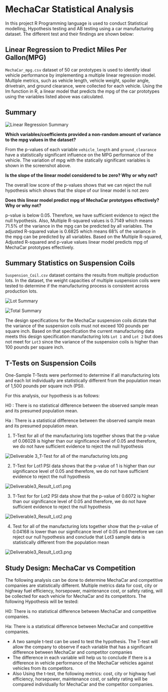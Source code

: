 # MechaCar Statistical Analysis
In this project R Programming language is used to conduct Statistical modelling, Hypothesis testing and AB testing using a car manufacturing dataset. The different test and their findings are shown below:
## Linear Regression to Predict Miles Per Gallon(MPG)
```MechaCar_mpg.csv``` dataset of 50 car prototypes is used to identify ideal vehicle performance by implementing a multiple linear regression model. Multiple metrics, such as vehicle length, vehicle weight, spoiler angle, drivetrain, and ground clearance, were collected for each vehicle.
 Using the lm function in R, a linear model that predicts the mpg of the car prototypes using the variables listed above was calculated.

## Summary
![Linear Regression Summary](https://github.com/smj452/MechaCar_Statistical_Analysis/blob/main/Resources/Deliverable1_Result2.png)

**Which variables/coefficients provided a non-random amount of variance to the mpg values in the dataset?**

From the p-values of each variable ```vehicle_length``` and ```ground_clearance``` have a statistically significant influence on the MPG performance of the vehicle. The variation of mpg with the statically significant variables is shown in the screenshot above.

**Is the slope of the linear model considered to be zero? Why or why not?**

The overall low score of the p-values shows that we can reject the null hypothesis which shows that the slope of our linear model is not zero

**Does this linear model predict mpg of MechaCar prototypes effectively? Why or why not?**

p-value is below 0.05. Therefore, we have sufficient evidence to reject the null hypothesis. Also, Multiple R-squared values is 0.7149 which means 71.5% of the variance in the mpg can be predicted by all variables. The adjusted R-squared value is 0.6825 which means 68% of the variance in the mpg can be predicted by all variables. Based on the Multiple R-squared, Adjusted R-squared and p-value values linear model predicts mpg of MechaCar prototypes effectively.

## Summary Statistics on Suspension Coils

```Suspension_Coil.csv``` dataset contains the results from multiple production lots. In the dataset, the weight capacities of multiple suspension coils were tested to determine if the manufacturing process is consistent across production lots.

![Lot Summary](https://github.com/smj452/MechaCar_Statistical_Analysis/blob/main/Resources/Deliverable2_Lot_summary.png)

![Total Summary](https://github.com/smj452/MechaCar_Statistical_Analysis/blob/main/Resources/Deliverable2_Total_summary.png)

The design specifications for the MechaCar suspension coils dictate that the variance of the suspension coils must not exceed 100 pounds per square inch. Based on that specification the current manufacturing data meets this design specification manufacturing lots ```Lot 1``` and ```Lot 2``` but does not meet for ```Lot3``` since the variance of the suspension coils is higher than 100 pounds per square inch.


## T-Tests on Suspension Coils

One-Sample T-Tests were performed to determine if all manufacturing lots and each lot individually are statistically different from the population mean of 1,500 pounds per square inch (PSI).

For this analysis, our hypothesis is as follows:

H0 : There is no statistical difference between the observed sample mean and its presumed population mean.

Ha : There is a statistical difference between the observed sample mean and its presumed population mean.

1. T-Test for all of the manufacturing lots together shows that the p-value of 0.06028 is higher than our significance level of 0.05 and therefore, we do not have sufficient evidence to reject the null hypothesis

![Deliverable 3_T-Test for all of the manufacturing lots.png](https://github.com/smj452/MechaCar_Statistical_Analysis/blob/main/Resources/Deliverable%203_T-Test%20for%20all%20of%20the%20manufacturing%20lots.png)

2. T-Test for Lot1 PSI data shows that the p-value of 1 is higher than our significance level of 0.05 and therefore, we do not have sufficient evidence to reject the null hypothesis

![Deliverable3_Result_Lot1.png](https://github.com/smj452/MechaCar_Statistical_Analysis/blob/main/Resources/Deliverable3_Result_Lot1.png)

3. T-Test for for Lot2 PSI data show that the p-value of 0.6072 is higher than our significance level of 0.05 and therefore, we do not have sufficient evidence to reject the null hypothesis

![Deliverable3_Result_Lot2.png](https://github.com/smj452/MechaCar_Statistical_Analysis/blob/main/Resources/Deliverable3_Result_Lot2.png)

4. Test for all of the manufacturing lots together show that the p-value of 0.04168 is lower than our significance level of 0.05 and therefore we can reject our null hypothesis and conclude that Lot3 sample data is statistically different from the population mean

![Deliverable3_Result_Lot3.png](https://github.com/smj452/MechaCar_Statistical_Analysis/blob/main/Resources/Deliverable3_Result_Lot3.png)


## Study Design: MechaCar vs Competition

The following analysis can be done to determine MechaCar and competitive companies are statistically different. Multiple metrics data for cost, city or highway fuel efficiency, horsepower, maintenance cost, or safety rating, will be collected for each vehicle for MechaCar and its competitors. The following Hypothesis will be tested:

H0: There is no statistical difference between MechaCar and competitive companies.

Ha: There is a statistical difference between MechaCar and competitive companies.

- A two sample t-test can be used to test the hypothesis. The T-test will allow the company to observe if each variable that has a significant difference between MechaCar and competitor companies
- The difference in each variable will help us to conclude if there is a difference in vehicle performance of the MechaCar vehicles against vehicles from its competitors.
- Also Using the t-test, the following metrics: cost, city or highway fuel efficiency, horsepower, maintenance cost, or safety rating will be compared individually for MechaCar and the competitor companies.
